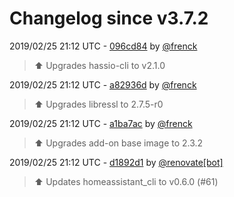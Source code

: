 # Changelog since v3.7.2

2019/02/25 21:12 UTC - [096cd84](https://github.com/hassio-addons/addon-ssh/commit/096cd84c69ada5cc6453853a7efc53ae7750b8c0) by [@frenck](https://github.com/frenck)
> :arrow_up: Upgrades hassio-cli to v2.1.0 

2019/02/25 21:12 UTC - [a82936d](https://github.com/hassio-addons/addon-ssh/commit/a82936d5597d193ebe719bd625134943ef8825e1) by [@frenck](https://github.com/frenck)
> :arrow_up: Upgrades libressl to 2.7.5-r0 

2019/02/25 21:12 UTC - [a1ba7ac](https://github.com/hassio-addons/addon-ssh/commit/a1ba7acb95f0fd1ca9bce109a199d8e94053cd92) by [@frenck](https://github.com/frenck)
> :arrow_up: Upgrades add-on base image to 2.3.2 

2019/02/25 21:12 UTC - [d1892d1](https://github.com/hassio-addons/addon-ssh/commit/d1892d15ab63580ede67c363d1fa89dd769ee541) by [@renovate[bot]](https://github.com/apps/renovate)
> :arrow_up: Updates homeassistant_cli to v0.6.0 (#61) 

